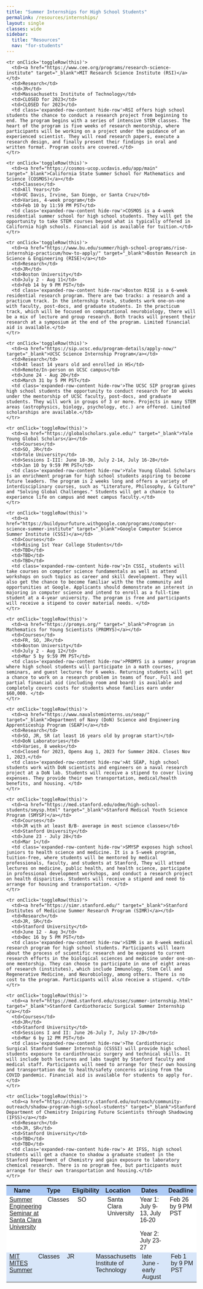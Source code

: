 ```yaml
---
title: "Summer Internships for High School Students"
permalink: /resources/internships/
layout: single
classes: wide
sidebar:
  title: "Resources"
  nav: "for-students"
---
```


<html>

<head>
  <style>
    table {
      width: 100%;
      table-layout: fixed;
      border: none;
      border-top: 1px solid #EEEEEE;
      font-family: arial, sans-serif;
      border-collapse: collapse;
    }

    td,
    th {
      border: 1px solid #EEEEEE;
      border-top: none;
      text-align: left;
      padding: 8px;
      color: #363D41;
      font-size: 14px;
    }

    tr:nth-child(odd) {
      background-color: #d8e6f9;
      border: none;
      cursor: pointer;
      display: grid;
      grid-template-columns: repeat(6, 1fr);
      justify-content: flex-start;
    }

    tr:nth-child(even) {
      background-color: #fff;
      border: none;
      cursor: pointer;
      display: grid;
      grid-template-columns: repeat(6, 1fr);
      justify-content: flex-start;
    }

    tr:first-child:hover {
      cursor: default;
      background-color: #aecbf6;
    }
   
    tr:first-child {
       background-color: #aecbf6;
    }

    tr:hover {
      background-color: #EEF4FD;
    }

    .expanded-row-content {
      border-top: none;
      display: grid;
      grid-column: 1/-1;
      justify-content: flex-start;
      color: #505152;
      font-size: 13px;
      background-color: #fff;
    }

    .hide-row {
      display: none;
    }
  </style>
</head>

<body>

  <table>
    <tr>
      <th>Name</th>
      <th>Type</th>
      <th>Eligibility</th>
      <th>Location</th>
      <th>Dates</th>
      <th>Deadline</th>
    </tr>
    <tr onClick='toggleRow(this)'>
      <td><a href="https://www.scu.edu/engineering/beyond-the-classroom/outreach/summer-engineering-seminar-ses" target="_blank">Summer Engineering Seminar at Santa Clara University</a></td>
      <td>Classes</td>
      <td>SO</td>
      <td>Santa Clara University</td>
      <td>Year 1: July 9-13, July 16-20 <br><br> Year 2: July 23-27</td>
      <td>Feb 26 by 9 PM PST</td>
      <td class='expanded-row-content hide-row'>The Summer Engineering Seminar at SCU is a 5-day curricular program aiming to expose high school students to different engineering disciplines. It will give program participants the option to continue for a second summer with more advanced courses. All program fees are paid for by the School of Engineering and gifts from various sponsors and foundations.</td>
    </tr>
    <tr onClick='toggleRow(this)'>
      <td><a href="https://mites.mit.edu/discover-mites/mites-summer/">MIT MITES Summer</a></td>
      <td>Classes</td>
      <td>JR</td>
      <td>Massachusetts Institute of Technology</td>
      <td>late June - early August</td>
      <td>Feb 1 by 9 PM PST</td>
      <td class='expanded-row-content hide-row'>MIT MITES Summer is a 6-week program where participants will take five classes in math, science, and the humanities. They will live on campus and get a chance to attend social events and explore the Greater Boston Area. Program costs, including room and board, are provided for free, but students will need to pay for travel to and from MIT.</td>
    </tr>

    <tr onClick='toggleRow(this)'>
      <td><a href="https://www.cee.org/programs/research-science-institute" target="_blank">MIT Research Science Institute (RSI)</a></td>
      <td>Research</td>
      <td>JR</td>
      <td>Massachusetts Institute of Technology</td>
      <td>CLOSED for 2023</td>
      <td>CLOSED for 2023</td>
      <td class='expanded-row-content hide-row'>RSI offers high school students the chance to conduct a research project from beginning to end. The program begins with a series of intensive STEM classes. The heart of the program is five weeks of research mentorship, where participants will be working on a project under the guidance of an experienced scientist. They will read research papers, execute a research design, and finally present their findings in oral and written format. Program costs are covered.</td>
    </tr>

    <tr onClick='toggleRow(this)'>
      <td><a href="https://cosmos-ucop.ucdavis.edu/app/main" target="_blank">California State Summer School for Mathematics and Science (COSMOS)</a></td>
      <td>Classes</td>
      <td>All Years</td>
      <td>UC Davis, Irvine, San Diego, or Santa Cruz</td>
      <td>Varies, 4-week program</td>
      <td>Feb 10 by 11:59 PM PST</td>
      <td class='expanded-row-content hide-row'>COSMOS is a 4-week residential summer school for high school students. They will get the opportunity to take STEM courses beyond what is typically offered in California high schools. Financial aid is available for tuition.</td>
    </tr>

    <tr onClick='toggleRow(this)'>
      <td><a href="https://www.bu.edu/summer/high-school-programs/rise-internship-practicum/how-to-apply/" target="_blank">Boston Research in Science & Engineering (RISE)</a></td>
      <td>Research</td>
      <td>JR</td>
      <td>Boston University</td>
      <td>July 2 - Aug 11</td>
      <td>Feb 14 by 9 PM PST</td>
      <td class='expanded-row-content hide-row'>Boston RISE is a 6-week residential research program. There are two tracks: a research and a practicum track. In the internship track, students work one-on-one with faculty, post-docs, and graduate students. In the practicum track, which will be focused on computational neurobiology, there will be a mix of lecture and group research. Both tracks will present their research at a symposium at the end of the program. Limited financial aid is available.</td>
    </tr>

    <tr onClick='toggleRow(this)'>
      <td><a href="https://sip.ucsc.edu/program-details/apply-now/" target="_blank">UCSC Science Internship Program</a></td>
      <td>Research</td>
      <td>At least 14 years old and enrolled in HS</td>
      <td>Remote/In-person on UCSC campus</td>
      <td>June 24 - Aug 20</td>
      <td>March 31 by 5 PM PST</td>
      <td class='expanded-row-content hide-row'>The UCSC SIP program gives high school students the opportunity to conduct research for 10 weeks under the mentorship of UCSC faculty, post-docs, and graduate students. They will work in groups of 3 or more. Projects in many STEM areas (astrophysics, biology, psychology, etc.) are offered. Limited scholarships are available.</td>
    </tr>

    <tr onClick='toggleRow(this)'>
      <td><a href="https://globalscholars.yale.edu/" target="_blank">Yale Young Global Scholars</a></td>
      <td>Courses</td>
      <td>SO, JR</td>
      <td>Yale University</td>
      <td>Sessions I-III: June 18-30, July 2-14, July 16-28</td>
      <td>Jan 10 by 9:59 PM PST</td>
      <td class='expanded-row-content hide-row'>Yale Young Global Scholars is an enrichment program for high school students aspiring to become future leaders. The program is 2 weeks long and offers a variety of interdisciplinary courses, such as "Literature, Philosophy, & Culture" and "Solving Global Challenges." Students will get a chance to experience life on campus and meet campus faculty.</td>
    </tr>

    <tr onClick='toggleRow(this)'>
      <td><a href="https://buildyourfuture.withgoogle.com/programs/computer-science-summer-institute" target="_blank">Google Computer Science Summer Institute (CSSI)</a></td>
      <td>Courses</td>
      <td>Rising 1st Year College Students</td>
      <td>TBD</td>
      <td>TBD</td>
      <td>TBD</td>
      <td class='expanded-row-content hide-row'>In CSSI, students will take courses on computer science fundamentals as well as attend workshops on such topics as career and skill development. They will also get the chance to become familiar with the the community and opportunities at Google. Applicants should demonstrate an interest in majoring in computer science and intend to enroll as a full-time student at a 4-year university. The program is free and participants will receive a stipend to cover material needs. </td>
    </tr>

    <tr onClick='toggleRow(this)'>
      <td><a href="https://promys.org/" target="_blank">Program in Mathematics for Young Scientists (PROMYS)</a></td>
      <td>Courses</td>
      <td>FR, SO, JR</td>
      <td>Boston University</td>
      <td>July 2 - Aug 12</td>
      <td>Mar 5 by 9:59 PM PST</td>
      <td class='expanded-row-content hide-row'>PROMYS is a summer program where high school students will participate in a math courses, seminars, and guest lectures for 6 weeks. Returning students will get a chance to work on a research problem in teams of four. Full and partial financial aid (including room and board) is available and completely covers costs for students whose families earn under $60,000. </td>
    </tr>

    <tr onClick='toggleRow(this)'>
      <td><a href="https://www.navalsteminterns.us/seap/" target="_blank">Department of Navy (DoN) Science and Engineering Apprenticeship Program (SEAP)</a></td>
      <td>Research</td>
      <td>SO, JR, SR (at least 16 years old by program start)</td>
      <td>DoN Laboratories</td>
      <td>Varies, 8 weeks</td>
      <td>Closed for 2023, Opens Aug 1, 2023 for Summer 2024. Closes Nov 1, 2023.</td>
      <td class='expanded-row-content hide-row'>At SEAP, high school students work with DoN scientists and engineers on a naval research project at a DoN lab. Students will receive a stipend to cover living expenses. They provide their own transportation, medical/health benefits, and housing. </td>
    </tr>

    <tr onClick='toggleRow(this)'>
      <td><a href="https://med.stanford.edu/odme/high-school-students/smysp.html" target="_blank">Stanford Medical Youth Science Program (SMYSP)</a></td>
      <td>Courses</td>
      <td>JR with at least B/B- average in most science classes</td>
      <td>Stanford University</td>
      <td>June 23 - July 28</td>
      <td>Mar 1</td>
      <td class='expanded-row-content hide-row'>SMYSP exposes high school juniors to health science and medicine. It is a 5-week program, tuition-free, where students will be mentored by medical professionals, faculty, and students at Stanford, They will attend lectures on medicine, public health, and health science, participate in professional development workshops, and conduct a research project on health disparities. Students will receive a stipend and need to arrange for housing and transportation. </td>
    </tr>

    <tr onClick='toggleRow(this)'>
      <td><a href="https://simr.stanford.edu/" target="_blank">Stanford Institutes of Medicine Summer Research Program (SIMR)</a></td>
      <td>Research</td>
      <td>JR, SR</td>
      <td>Stanford University</td>
      <td>June 12 - Aug 3</td>
      <td>Dec 16 by 5 PM PST</td>
      <td class='expanded-row-content hide-row'>SIMR is an 8-week medical research program for high school students. Participants will learn about the process of scientific research and be exposed to current research efforts in the biological sciences and medicine under one-on-one mentorship. They can choose to participate in one of eight areas of research (institutes), which include Immunology, Stem Cell and Regenerative Medicine, and Neurobiology, among others. There is no cost to the program. Participants will also receive a stipend. </td>
    </tr>

    <tr onClick='toggleRow(this)'>
      <td><a href="https://med.stanford.edu/cssec/summer-internship.html" target="_blank">Stanford Cardiothoracic Surgical Summer Internship </a></td>
      <td>Courses</td>
      <td>JR</td>
      <td>Stanford University</td>
      <td>Sessions I and II: June 26-July 7, July 17-28</td>
      <td>Mar 6 by 12 PM PST</td>
      <td class='expanded-row-content hide-row'>The Cardiothoracic Surgical Stanford Summer Internship (CSSSI) will provide high school students exposure to cardiothroacic surgery and technical skills. It will include both lectures and labs taught by Stanford faculty and medical staff. Participants will need to arrange for their own housing and transportation due to health/safety concerns arising from the COVID pandemic. Financial aid is available for students to apply for.</td>
    </tr>

    <tr onClick='toggleRow(this)'>
      <td><a href="https://chemistry.stanford.edu/outreach/community-outreach/shadow-program-high-school-students" target="_blank">Stanford Department of Chemistry Inspiring Future Scientists through Shadowing (IFSS)</a></td>
      <td>Research</td>
      <td>JR, SR</td>
      <td>Stanford University</td>
      <td>TBD</td>
      <td>TBD</td>
      <td class='expanded-row-content hide-row'> At IFSS, high school students will get a chance to shadow a graduate student in the Stanford Department of Chemistry and gain exposure to laboratory chemical research. There is no program fee, but participants must arrange for their own transportation and housing.</td>
    </tr>

  </table>

  <script>
    const toggleRow = (element) => {
      element.getElementsByClassName('expanded-row-content')[0].classList.toggle('hide-row');
      console.log(event);
    }
  </script>

</body>

</html>

